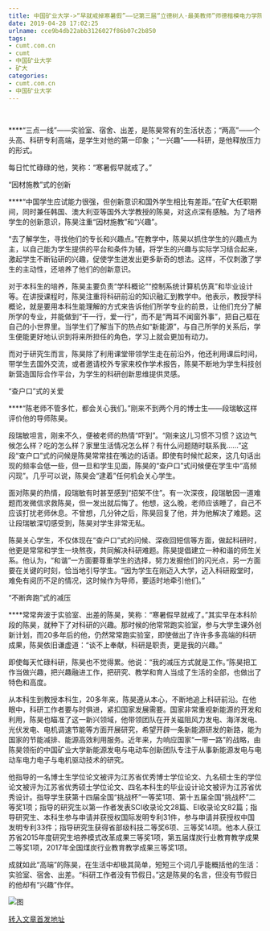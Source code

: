 ```yaml
---
title: 中国矿业大学->“早就戒掉寒暑假”——记第三届“立德树人·最美教师”师德楷模电力学院陈昊 | cumt.com.cn
date: 2019-04-28 17:02:25
urlname: cce9b4db22abb3126027f86b07c2b850
tags: 
- cumt.com.cn
- cumt
- 中国矿业大学
- 矿大
categories:
- cumt.com.cn
- 中国矿业大学
---
```


  

****“三点一线”——实验室、宿舍、出差，是陈昊常有的生活状态；“两高”——个头高、科研专利高端，是学生对他的第一印象；“一兴趣”——科研，是他释放压力的形式。

每日忙忙碌碌的他，笑称：“寒暑假早就戒了。”

“因材施教”式的创新

****“中国学生应试能力很强，但创新意识和国外学生相比有差距。”在矿大任职期间，同时兼任韩国、澳大利亚等国外大学教授的陈昊，对这点深有感触。为了培养学生的创新意识，陈昊注重“因材施教”和“兴趣”。

“去了解学生，寻找他们的专长和兴趣点。”在教学中，陈昊以抓住学生的兴趣点为主，以自己能为学生提供的平台和条件为辅，将学生的兴趣与实际学习结合起来，激起学生不断钻研的兴趣，促使学生迸发出更多新奇的想法。这样，不仅刺激了学生的主动性，还培养了他们的创新意识。

对于本科生的培养，陈昊主要负责“学科概论”“控制系统计算机仿真”和毕业设计等。在讲授课程时，陈昊注重将科研前沿的知识融汇到教学中。他表示，教授学科概论，就是要用本科生能理解的方式来告诉他们所学专业的前景，让他们充分了解所学的专业，并能做到“干一行，爱一行”，而不是“两耳不闻窗外事”，把自己框在自己的小世界里。当学生们了解当下的热点如“新能源”，与自己所学的关系后，学生便能更好地认识到将来所担任的角色，学习上就会更加有动力。

而对于研究生而言，陈昊除了利用课堂带领学生走在前沿外，他还利用课后时间，带学生去国外交流，或者邀请校外专家来校作学术报告，陈昊不断地为学生科技创新营造国际合作平台，为学生的科研创新思维提供灵感。

“查户口”式的关爱

****“陈老师不管多忙，都会关心我们。”刚来不到两个月的博士生——段瑞敏这样评价他的导师陈昊。

段瑞敏坦言，刚来不久，便被老师的热情“吓到”。“刚来这儿习惯不习惯？这边气候怎么样？吃的怎么样？家里生活情况怎么样？有什么问题随时联系我……”这段“查户口”式的问候是陈昊常常挂在嘴边的话语。即使有时候忙起来，这几句话出现的频率会低一些，但一旦和学生见面，陈昊的“查户口”式问候便在学生中“高频闪现”。几乎可以说，陈昊会“逮着”任何机会关心学生。

面对陈昊的热情，段瑞敏有时甚至感到“招架不住”。有一次深夜，段瑞敏因一道难题而发微信求救陈昊，但一发出就后悔了。他想，这么晚，老师应该睡了，自己不应该打扰老师休息。不曾想，几分钟之后，陈昊回复了他，并为他解决了难题。这让段瑞敏深切感受到，陈昊对学生非常无私。

陈昊关心学生，不仅体现在“查户口”式的问候、深夜回短信等方面，做起科研时，他更是常常和学生一块熬夜，共同解决科研难题。陈昊提倡建立一种和谐的师生关系。他认为，“和谐”一方面要尊重学生的选择，努力发掘他们的闪光点，另一方面要在关键的时刻，恰当地引导学生。“因为学生在刚迈入大学，迈入科研殿堂时，难免有阅历不足的情况，这时候作为导师，要适时地牵引他们。”

“不断奔跑”式的减压

****常常奔波于实验室、出差的陈昊，笑称：“寒暑假早就戒了。”其实早在本科阶段的陈昊，就种下了对科研的兴趣。那时候的他常常跑实验室，参与大学生课外创新计划，而20多年后的他，仍然常常跑实验室，即使做出了许许多多高端的科研成果，陈昊依旧谦虚道：“谈不上奉献，科研是职责，更是我的兴趣。”

即使每天忙碌科研，陈昊也不觉得累。他说：“我的减压方式就是工作。”陈昊把工作当做兴趣，把兴趣融进工作，把研究、教学和育人当成了生活的全部，也做出了特色和高度。

从本科生到教授本科生，20多年来，陈昊遵从本心，不断地追上科研前沿。在他眼中，科研工作者要与时俱进，紧扣国家发展需要。国家非常重视新能源的开发和利用，陈昊也瞄准了这一新兴领域，他带领团队在开关磁阻风力发电、海洋发电、光伏发电、电机调速节能等方面开展研究，希望开辟一条新能源研发的新路，能为国家的节能减排、能源高效利用服务。近年来，为响应国家“一带一路”的战略，由陈昊领衔的中国矿业大学新能源发电与电动车创新团队专注于从事新能源发电与电动车电力电子与电机驱动技术的研究。

他指导的一名博士生学位论文被评为江苏省优秀博士学位论文、九名硕士生的学位论文被评为江苏省优秀硕士学位论文、四名本科生的毕业设计论文被评为江苏省优秀设计。指导学生获第十四届全国“挑战杯”一等奖1项、第十五届全国“挑战杯”二等奖1项；指导的研究生以第一作者发表SCI收录论文28篇、EI收录论文82篇；指导研究生、本科生参与申请并获授权国际发明专利31件，参与申请并获授权中国发明专利33件；指导研究生获得省部级科技二等奖6项、三等奖14项。他本人获江苏省2015年度研究生培养模式改革成果三等奖1项，第五届煤炭行业教育教学成果二等奖1项，2017年全国煤炭行业教育教学成果三等奖1项。

成就如此“高端”的陈昊，在生活中却极其简单，短短三个词几乎能概括他的生活：实验室、宿舍、出差。“科研工作者没有节假日。”这是陈昊的名言，但没有节假日的他却有“兴趣”作伴。

![图](http://xwzx.cumt.edu.cn/_upload/article/images/f8/a9/759a99f7418fae7e86d94f54957a/6b772ae4-fba6-4266-bb6d-13d61450eeab.jpg)

[转入文章首发地址](http://xwzx.cumt.edu.cn/65/53/c521a484691/page.htm)